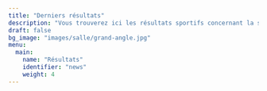 ```yaml
---
title: "Derniers résultats"
description: "Vous trouverez ici les résultats sportifs concernant la saison en cours"
draft: false
bg_image: "images/salle/grand-angle.jpg"
menu:
  main:
    name: "Résultats"
    identifier: "news"
    weight: 4
---
```

